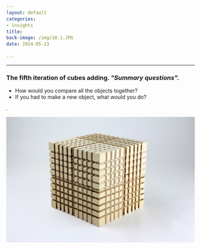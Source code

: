 ```yaml
---
layout: default
categories:
- insights
title: 
back-image: /img/10.1.JPG
date: 2014-05-23

---
```


<hr/>

<h3 class="col-md-8 col-md-offset-2 vcenter">The fifth iteration of  cubes adding. <em>"Summary questions".</em></h3>

<ul class="col-md-6 col-md-offset-3 vcenter ul1">
	<li>How would you compare all the objects together?</li>
	<li>If you had to make a new object, what would you do?</li>
</ul>


<p class="col-md-10 col-md-offset-1 justify"> .</p>

<p class="col-md-8 col-md-offset-2"><img class="img-responsive" src="/img/11.1.JPG" alt="Plywood Grid 4X"/></p>
